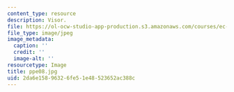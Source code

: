 ```yaml
---
content_type: resource
description: Visor.
file: https://ol-ocw-studio-app-production.s3.amazonaws.com/courses/ec-s06-design-for-demining-spring-2007/2da6e15896326fe51e48523652ac388c_ppe08.jpg
file_type: image/jpeg
image_metadata:
  caption: ''
  credit: ''
  image-alt: ''
resourcetype: Image
title: ppe08.jpg
uid: 2da6e158-9632-6fe5-1e48-523652ac388c
---
```

